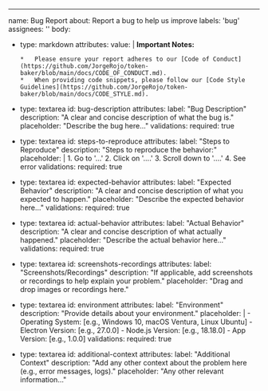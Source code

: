 ---
name: Bug Report
about: Report a bug to help us improve
labels: 'bug'
assignees: ''
body:
  - type: markdown
    attributes:
      value: |
        **Important Notes:**

        *   Please ensure your report adheres to our [Code of Conduct](https://github.com/JorgeRojo/token-baker/blob/main/docs/CODE_OF_CONDUCT.md).
        *   When providing code snippets, please follow our [Code Style Guidelines](https://github.com/JorgeRojo/token-baker/blob/main/docs/CODE_STYLE.md).
  - type: textarea
    id: bug-description
    attributes:
      label: "Bug Description"
      description: "A clear and concise description of what the bug is."
      placeholder: "Describe the bug here..."
    validations:
      required: true
  - type: textarea
    id: steps-to-reproduce
    attributes:
      label: "Steps to Reproduce"
      description: "Steps to reproduce the behavior:"
      placeholder: |
        1. Go to '...'
        2. Click on '....'
        3. Scroll down to '....'
        4. See error
    validations:
      required: true
  - type: textarea
    id: expected-behavior
    attributes:
      label: "Expected Behavior"
      description: "A clear and concise description of what you expected to happen."
      placeholder: "Describe the expected behavior here..."
    validations:
      required: true
  - type: textarea
    id: actual-behavior
    attributes:
      label: "Actual Behavior"
      description: "A clear and concise description of what actually happened."
      placeholder: "Describe the actual behavior here..."
    validations:
      required: true
  - type: textarea
    id: screenshots-recordings
    attributes:
      label: "Screenshots/Recordings"
      description: "If applicable, add screenshots or recordings to help explain your problem."
      placeholder: "Drag and drop images or recordings here."
  - type: textarea
    id: environment
    attributes:
      label: "Environment"
      description: "Provide details about your environment."
      placeholder: |
        - Operating System: [e.g., Windows 10, macOS Ventura, Linux Ubuntu]
        - Electron Version: [e.g., 27.0.0]
        - Node.js Version: [e.g., 18.18.0]
        - App Version: [e.g., 1.0.0]
    validations:
      required: true
  - type: textarea
    id: additional-context
    attributes:
      label: "Additional Context"
      description: "Add any other context about the problem here (e.g., error messages, logs)."
      placeholder: "Any other relevant information..."
